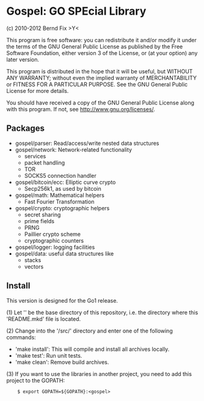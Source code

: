 
Gospel: GO SPEcial Library
==========================

(c) 2010-2012 Bernd Fix   >Y<

This program is free software: you can redistribute it and/or modify
it under the terms of the GNU General Public License as published by
the Free Software Foundation, either version 3 of the License, or (at
your option) any later version.

This program is distributed in the hope that it will be useful, but
WITHOUT ANY WARRANTY; without even the implied warranty of
MERCHANTABILITY or FITNESS FOR A PARTICULAR PURPOSE.  See the GNU
General Public License for more details.

You should have received a copy of the GNU General Public License
along with this program.  If not, see <http://www.gnu.org/licenses/>.

Packages
--------

- gospel/parser: Read/access/write nested data structures
- gospel/network: Network-related functionality
    * services
    * packet handling
    * TOR
    * SOCKS5 connection handler
- gospel/bitcoin/ecc: Elliptic curve crypto
    * Secp256k1, as used by bitcoin
- gospel/math: Mathematical helpers
    * Fast Fourier Transformation
- gospel/crypto: cryptographic helpers
    * secret sharing
    * prime fields
    * PRNG
    * Paillier crypto scheme
    * cryptographic counters
- gospel/logger: logging facilities
- gospel/data: useful data structures like
    * stacks
    * vectors

Install
-------

This version is designed for the Go1 release.

(1) Let '<gospel>' be the base directory of this repository, i.e. the
    directory where this 'README.mkd' file is located.
     
(2) Change into the '<gospel>/src/' directory and enter one of the following
    commands:
    
* 'make install': This will compile and install all archives locally.
* 'make test':    Run unit tests.
* 'make clean':   Remove build archives.
    
(3) If you want to use the libraries in another project, you need to add this
    project to the GOPATH:
    
    	$ export GOPATH=${GOPATH}:<gospel>

